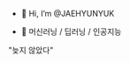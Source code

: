 - 👋 Hi, I’m @JAEHYUNYUK

- 👀 머신러닝 / 딥러닝 / 인공지능

"늦지 않았다"

<!---
JAEHYUNYUK/JAEHYUNYUK is a ✨ special ✨ repository because its `README.md` (this file) appears on your GitHub profile.
You can click the Preview link to take a look at your changes.
--->
